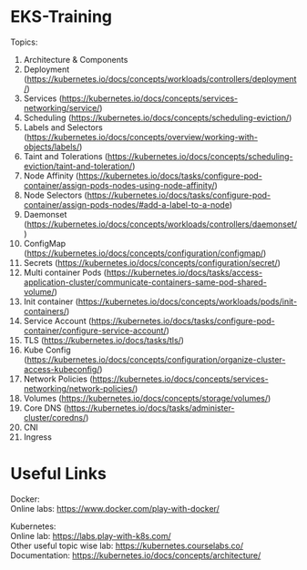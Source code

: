 # EKS-Training
Topics:

1.	Architecture & Components
2.	Deployment (https://kubernetes.io/docs/concepts/workloads/controllers/deployment/)
3.	Services (https://kubernetes.io/docs/concepts/services-networking/service/)
4.	Scheduling (https://kubernetes.io/docs/concepts/scheduling-eviction/)
5.	Labels and Selectors (https://kubernetes.io/docs/concepts/overview/working-with-objects/labels/)
6.	Taint and Tolerations (https://kubernetes.io/docs/concepts/scheduling-eviction/taint-and-toleration/)
7.	Node Affinity (https://kubernetes.io/docs/tasks/configure-pod-container/assign-pods-nodes-using-node-affinity/)
8.	Node Selectors (https://kubernetes.io/docs/tasks/configure-pod-container/assign-pods-nodes/#add-a-label-to-a-node)
9.	Daemonset (https://kubernetes.io/docs/concepts/workloads/controllers/daemonset/)
10.	ConfigMap (https://kubernetes.io/docs/concepts/configuration/configmap/)
11.	Secrets (https://kubernetes.io/docs/concepts/configuration/secret/)
12.	Multi container Pods (https://kubernetes.io/docs/tasks/access-application-cluster/communicate-containers-same-pod-shared-volume/)
13.	Init container (https://kubernetes.io/docs/concepts/workloads/pods/init-containers/)
14.	Service Account (https://kubernetes.io/docs/tasks/configure-pod-container/configure-service-account/)
15.	TLS (https://kubernetes.io/docs/tasks/tls/)
16.	Kube Config (https://kubernetes.io/docs/concepts/configuration/organize-cluster-access-kubeconfig/)
17.	Network Policies (https://kubernetes.io/docs/concepts/services-networking/network-policies/)
18.	Volumes (https://kubernetes.io/docs/concepts/storage/volumes/)
19.	Core DNS (https://kubernetes.io/docs/tasks/administer-cluster/coredns/)
20.	CNI
21.	Ingress

# Useful Links

Docker: <br />
Online labs: https://www.docker.com/play-with-docker/ <br />

Kubernetes: <br />
Online lab: https://labs.play-with-k8s.com/ <br />
Other useful topic wise lab: https://kubernetes.courselabs.co/ <br />
Documentation: https://kubernetes.io/docs/concepts/architecture/ <br />
